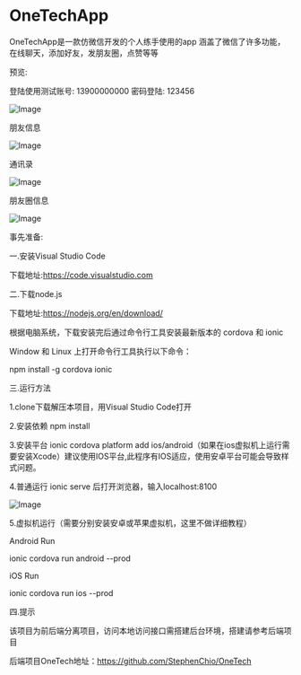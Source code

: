 # OneTechApp

OneTechApp是一款仿微信开发的个人练手使用的app 涵盖了微信了许多功能，在线聊天，添加好友，发朋友圈，点赞等等

预览:

登陆使用测试账号: 13900000000 密码登陆: 123456

![Image](https://github.com/StephenChio/img-folder/blob/master/5.png)

朋友信息

![Image](https://github.com/StephenChio/img-folder/blob/master/6.png)

通讯录

![Image](https://github.com/StephenChio/img-folder/blob/master/7.png)

朋友圈信息

![Image](https://github.com/StephenChio/img-folder/blob/master/8.png)


事先准备:

一.安装Visual Studio Code 

下载地址:https://code.visualstudio.com

二.下载node.js

下载地址:https://nodejs.org/en/download/

根据电脑系统，下载安装完后通过命令行工具安装最新版本的 cordova 和 ionic 

Window 和 Linux 上打开命令行工具执行以下命令：

npm install -g cordova ionic

三.运行方法

1.clone下载解压本项目，用Visual Studio Code打开

2.安装依赖 npm install

3.安装平台 ionic cordova platform add ios/android（如果在ios虚拟机上运行需要安装Xcode）建议使用IOS平台,此程序有IOS适应，使用安卓平台可能会导致样式问题。

4.普通运行 ionic serve 后打开浏览器，输入localhost:8100

![Image](https://github.com/StephenChio/img-folder/blob/master/4.png)

5.虚拟机运行（需要分别安装安卓或苹果虚拟机，这里不做详细教程）

Android Run 

ionic cordova run android --prod

iOS Run 

ionic cordova run ios --prod

四.提示

该项目为前后端分离项目，访问本地访问接口需搭建后台环境，搭建请参考后端项目

后端项目OneTech地址：https://github.com/StephenChio/OneTech
